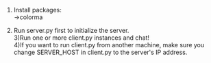 1) Install packages:<br>
->colorma

2) Run server.py first to initialize the server.<br>
3)Run one or more client.py instances and chat!<br>
4)If you want to run client.py from another machine, make sure you change SERVER_HOST in client.py to the server's IP address.
